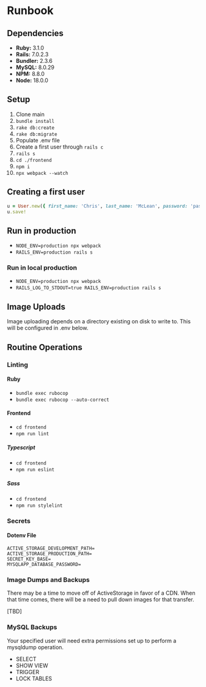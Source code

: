 # Runbook

## Dependencies

- **Ruby:** 3.1.0
- **Rails:** 7.0.2.3
- **Bundler:** 2.3.6
- **MySQL:** 8.0.29
- **NPM:** 8.8.0
- **Node:** 18.0.0

## Setup

1. Clone main
2. `bundle install`
3. `rake db:create`
4. `rake db:migrate`
5. Populate .env file
6. Create a first user through `rails c`
6. `rails s`
7. `cd ./frontend`
8. `npm i`
9. `npx webpack --watch`

## Creating a first user

```ruby
u = User.new({ first_name: 'Chris', last_name: 'McLean', password: 'password', password_confirmation: 'password', username: 'havok' })
u.save!
```
## Run in production
- `NODE_ENV=production npx webpack`
- `RAILS_ENV=production rails s`

### Run in local production
- `NODE_ENV=production npx webpack`
- `RAILS_LOG_TO_STDOUT=true RAILS_ENV=production rails s`

## Image Uploads

Image uploading depends on a directory existing on disk to write to. This will be configured in .env below.
## Routine Operations

### Linting

#### Ruby

- `bundle exec rubocop`
- `bundle exec rubocop --auto-correct`

#### Frontend

- `cd frontend`
- `npm run lint`

##### Typescript

- `cd frontend`
- `npm run eslint`

##### Sass

- `cd frontend`
- `npm run stylelint`

### Secrets

#### Dotenv File

```
ACTIVE_STORAGE_DEVELOPMENT_PATH=
ACTIVE_STORAGE_PRODUCTION_PATH=
SECRET_KEY_BASE=
MYSQLAPP_DATABASE_PASSWORD=
```

### Image Dumps and Backups

There may be a time to move off of ActiveStorage in favor of a CDN. When that time comes, there will be a need to pull down images for that transfer.

[TBD]

### MySQL Backups

Your specified user will need extra permissions set up to perform a mysqldump operation.

- SELECT 
- SHOW VIEW
- TRIGGER
- LOCK TABLES
